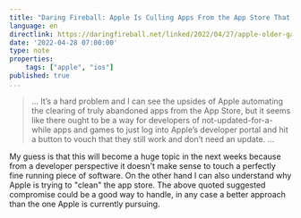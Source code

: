 ```yaml
---
title: "Daring Fireball: Apple Is Culling Apps From the App Store That Haven't Been Updated in Two Years"
language: en
directlink: https://daringfireball.net/linked/2022/04/27/apple-older-games-app-store
date: '2022-04-28 07:00:00'
type: note
properties:
    tags: ["apple", "ios"]
published: true
...
```


> ... It’s a hard problem and I can see the upsides of Apple automating the clearing of truly abandoned apps from the App Store, but it seems like there ought to be a way for developers of not-updated-for-a-while apps and games to just log into Apple’s developer portal and hit a button to vouch that they still work and don’t need an update. ...

My guess is that this will become a huge topic in the next weeks because from a developer perspective it doesn't make sense to touch a perfectly fine running piece of software. On the other hand I can also understand why Apple is trying to "clean" the app store. The above quoted suggested compromise could be a good way to handle, in any case a better approach than the one Apple is currently pursuing.
